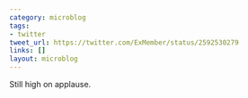 ```yaml
---
category: microblog
tags:
- twitter
tweet_url: https://twitter.com/ExMember/status/2592530279
links: []
layout: microblog
---
```

Still high on applause.
